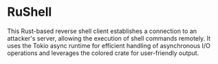 # RuShell
This Rust-based reverse shell client establishes a connection to an attacker's server, allowing the execution of shell commands remotely. It uses the Tokio async runtime for efficient handling of asynchronous I/O operations and leverages the colored crate for user-friendly output.
